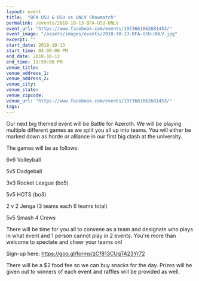 ```yaml
---
layout: event
title:  "BFA USU & USU vs UNLV Showmatch"
permalink: /events/2018-10-13-BFA-USU-UNLV
event_url: "https://www.facebook.com/events/1973661662681453/"
event_image: "/assets/images/events/2018-10-13-BFA-USU-UNLV.jpg"
excerpt: ""
start_date: 2018-10-13
start_time: 04:00:00 PM
end_date: 2018-10-13
end_time: 11:59:00 PM
venue_title: 
venue_address_1: 
venue_address_2:
venue_city: 
venue_state: 
venue_zipcode: 
venue_url: "https://www.facebook.com/events/1973661662681453/"
tags: 
---
```


Our next big themed event will be Battle for Azeroth. We will be playing multiple different games as we split you all up into teams. You will either be marked down as horde or alliance in our first big clash at the university. 

The games will be as follows:

6v6 Volleyball

5v5 Dodgeball

3v3 Rocket League (bo5)

5v5 HOTS (bo3)

2 v 2 Jenga (3 teams each 6 teams total)

5v5 Smash 4 Crews

There will be time for you all to convene as a team and designate who plays in what event and 1 person cannot play in 2 events. You're more than welcome to spectate and cheer your teams on!

Sign-up here: https://goo.gl/forms/zCf813CUqTA23Yr72 

There will be a $2 food fee so we can buy snacks for the day. Prizes will be given out to winners of each event and raffles will be provided as well.